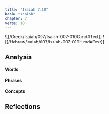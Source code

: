 ```yaml
---
title: "Isaiah 7:10"
book: "Isaiah"
chapter: 7
verse: 10
---
```

![[/Greek/Isaiah/007/Isaiah-007-010G.md#Text]]
![[/Hebrew/Isaiah/007/Isaiah-007-010H.md#Text]]

## Analysis

#### Words

#### Phrases

#### Concepts

## Reflections
